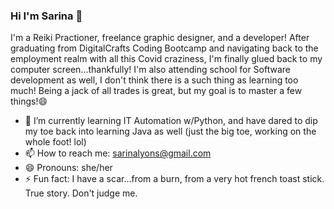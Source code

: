 ### Hi I'm Sarina 👋

<!--
**slyons777/slyons777** is a ✨ _special_ ✨ repository because its `README.md` (this file) appears on your GitHub profile. -->

I'm a Reiki Practioner, freelance graphic designer, and a developer! After graduating from DigitalCrafts Coding Bootcamp and navigating back to the employment realm with all this Covid craziness, I'm finally glued back to my computer screen...thankfully! I'm also attending school for Software development as well, I don't think there is a such thing as learning too much! Being a jack of all trades is great, but my goal is to master a few things!😄

- 🌱 I’m currently learning IT Automation w/Python, and have dared to dip my toe back into learning Java as well (just the big toe, working on the whole foot! lol)
- 📫 How to reach me: sarinalyons@gmail.com
- 😄 Pronouns: she/her 
- ⚡ Fun fact: I have a scar...from a burn, from a very hot french toast stick. True story. Don't judge me.

